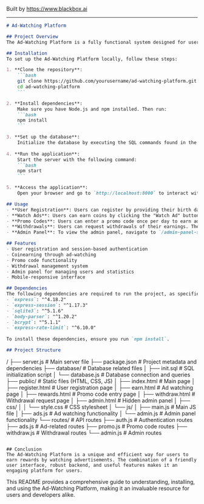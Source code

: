 
Built by https://www.blackbox.ai

---

```markdown
# Ad-Watching Platform

## Project Overview
The Ad-Watching Platform is a fully functional system designed for users to earn rewards by viewing advertisements. The platform features a user registration and authentication system, ad watching capabilities to earn coins, promo code functionality, and a withdrawal system to cash in earned rewards. An admin panel allows for management of users, withdrawals, and promo code distributions. The platform is built using Node.js and Express.js with a focus on a mobile-responsive design.

## Installation
To set up the Ad-Watching Platform locally, follow these steps:

1. **Clone the repository**:
    ```bash
    git clone https://github.com/yourusername/ad-watching-platform.git
    cd ad-watching-platform
    ```

2. **Install dependencies**:
    Make sure you have Node.js and npm installed. Then run:
    ```bash
    npm install
    ```

3. **Set up the database**:
    Initialize the database by executing the SQL commands found in the `database/init.sql` file.
    
4. **Run the application**:
    Start the server with the following command:
    ```bash
    npm start
    ```

5. **Access the application**:
    Open your browser and go to `http://localhost:8000` to interact with the platform.

## Usage
- **User Registration**: Users can register by providing their birth date.
- **Watch Ads**: Users can earn coins by clicking the "Watch Ad" button which links to advertisements.
- **Promo Codes**: Users can enter a promo code once per day to earn additional coins.
- **Withdrawals**: Users can request withdrawals of their earnings. The minimum withdrawal amount is 3.50 coins.
- **Admin Panel**: To view the admin panel, navigate to `/admin-panel-secret-2024` and provide the required admin key.

## Features
- User registration and session-based authentication
- Coinearning through ad-watching
- Promo code functionality
- Withdrawal management system
- Admin panel for managing users and statistics
- Mobile-responsive interface

## Dependencies
The following dependencies are required to run the project, as specified in `package.json`:
- `express`: "^4.18.2"
- `express-session`: "^1.17.3"
- `sqlite3`: "^5.1.6"
- `body-parser`: "^1.20.2"
- `bcrypt`: "^5.1.1"
- `express-rate-limit`: "^6.10.0"
  
To install these dependencies, ensure you run `npm install`.

## Project Structure
```
/
├── server.js                # Main server file
├── package.json             # Project metadata and dependencies
├── database/                # Database related files
│   ├── init.sql             # SQL initialization script
│   └── database.js          # Database connection and queries
├── public/                  # Static files (HTML, CSS, JS)
│   ├── index.html           # Main page
│   ├── register.html        # User registration page
│   ├── earn.html            # Ad watching page
│   ├── rewards.html         # Promo code entry page
│   ├── withdraw.html        # Withdrawal request page
│   ├── admin.html           # Hidden admin panel
│   ├── css/
│   │   └── style.css        # CSS stylesheet
│   └── js/
│       ├── main.js          # Main JS file
│       ├── ads.js           # Ad watching functionality
│       └── admin.js         # Admin panel functionality
└── routes/                  # API routes
    ├── auth.js              # Authentication routes
    ├── ads.js               # Ad-related routes
    ├── promo.js             # Promo code routes
    ├── withdraw.js          # Withdrawal routes
    └── admin.js             # Admin routes
```

## Conclusion
The Ad-Watching Platform is a unique and efficient way for users to earn rewards by watching advertisements. The combination of a friendly user interface, robust backend, and useful features makes it an engaging platform for users.
```

This README provides a comprehensive guide to understanding, installing, and using the Ad-Watching Platform, making it an invaluable resource for users and developers alike.